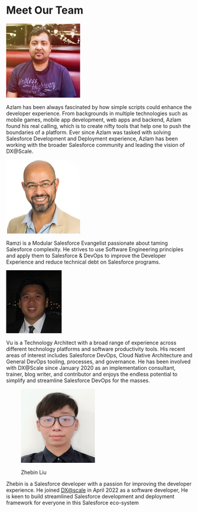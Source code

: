 # Meet Our Team

![Azlam Abdulsalam - Program Steward](../.gitbook/assets/azlam-abdulsalam.jpg)

Azlam has been always fascinated by how simple scripts could enhance the developer experience. From backgrounds in multiple technologies such as mobile games, mobile app development, web apps and backend, Azlam found his real calling, which is to create nifty tools that help one to push the boundaries of a platform. Ever since Azlam was tasked with solving Salesforce Development and Deployment experience, Azlam has been working with the broader Salesforce community and leading the vision of DX@Scale.

![Ramzi Akremi - Executive Sponsor](<../.gitbook/assets/ramzi.akremi (1).jpg>)

Ramzi is a Modular Salesforce Evangelist passionate about taming Salesforce complexity.  He strives to use Software Engineering principles and apply them to Salesforce & DevOps to improve the Developer Experience and reduce technical debt on Salesforce programs.

![Vu Ha - Global Implementation Lead](../.gitbook/assets/vu.ha.jpg)

Vu is a Technology Architect with a broad range of experience across different technology platforms and software productivity tools. His recent areas of interest includes Salesforce DevOps, Cloud Native Architecture and General DevOps tooling, processes, and governance. He has been involved with DX@Scale since January 2020 as an implementation consultant, trainer, blog writer, and contributor and enjoys the endless potential to simplify and streamline Salesforce DevOps for the masses.

<figure><img src="../.gitbook/assets/image.png" alt=""><figcaption><p>Zhebin Liu</p></figcaption></figure>

Zhebin is a Salesforce developer with a passion for improving the developer experience. He joined [DX@scale](mailto:DX@scale) in April 2022 as a software developer, He is keen to build streamlined Salesforce development and deployment framework for everyone in this Salesforce eco-system
